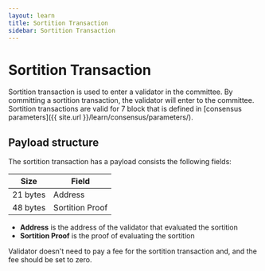 ```yaml
---
layout: learn
title: Sortition Transaction
sidebar: Sortition Transaction
---
```


# Sortition Transaction

Sortition transaction is used to enter a validator in the committee.
By committing a sortition transaction, the validator will enter to the committee.
Sortition transactions are valid for 7 block that is defined in
[consensus parameters]({{ site.url }}/learn/consensus/parameters/).

## Payload structure

The sortition transaction has a payload consists the following fields:

| Size     | Field           |
| -------- | --------------- |
| 21 bytes | Address         |
| 48 bytes | Sortition Proof |

- **Address** is the address of the validator that evaluated the sortition
- **Sortition Proof** is the proof of evaluating the sortition

Validator doesn't need to pay a fee for the sortition transaction and, and the fee should be set to zero.
